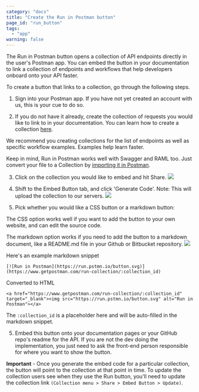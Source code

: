 ```yaml
---
category: "docs"
title: "Create the Run in Postman button"
page_id: "run_button"
tags: 
  - "app"
warning: false
---
```


The Run in Postman button opens a collection of API endpoints directly in the user's Postman app. You can embed the button in your documentation to link a collection of endpoints and workflows that help developers onboard onto your API faster.

To create a button that links to a collection, go through the following steps.

1. Sign into your Postman app. If you have not yet created an account with us, this is your cue to do so.

2. If you do not have it already, create the collection of requests you would like to link to in your documentation. You can learn how to create a collection [here][0].

We recommend you creating collections for the list of endpoints as well as specific workflow examples. Examples help learn faster.

Keep in mind, Run in Postman works well with Swagger and RAML too. Just convert your file to a Collection by [importing it in Postman][1].

3. Click on the collection you would like to embed and hit Share.
![](https://cloud.githubusercontent.com/assets/681190/18237865/29682800-7354-11e6-8991-29f1ed75c5a8.png)

4. Shift to the Embed Button tab, and click 'Generate Code'. Note: This will upload the collection to our servers.
![](https://cloud.githubusercontent.com/assets/681190/18238175/cb547d0a-7357-11e6-8aa3-89e05ad89172.png)

6. Pick whether you would like a CSS button or a markdown button:

The CSS option works well if you want to add the button to your own website, and can edit the source code. 

The markdown option works if you need to add the button to a markdown document, like a README.md file in your Github or Bitbucket repository.
![](https://cloud.githubusercontent.com/assets/681190/18238097/ce9f391a-7356-11e6-8600-6896b8957b7e.png)

Here's an example markdown snippet

    [![Run in Postman](https://run.pstmn.io/button.svg)](https://www.getpostman.com/run-collection/:collection_id)

Converted to HTML

    <a href="https://www.getpostman.com/run-collection/:collection_id" target="_blank"><img src="https://run.pstmn.io/button.svg" alt="Run in Postman"></a>

The `:collection_id` is a placeholder here and will be auto-filled in the markdown snippet.

5. Embed this button onto your documentation pages or your GitHub repo's readme for the API. If you are not the dev doing the implementation, you just need to ask the front-end person responsible for where you want to show the button.

**Important** - Once you generate the embed code for a particular collection, the button will point to the collection at that point in time. To update the collection users see when they use the Run button, you'll need to update the collection link `(Collection menu > Share > Embed Button > Update)`. 

[0]: https://www.getpostman.com/docs/collections
[1]: https://www.getpostman.com/docs/importing_folders
